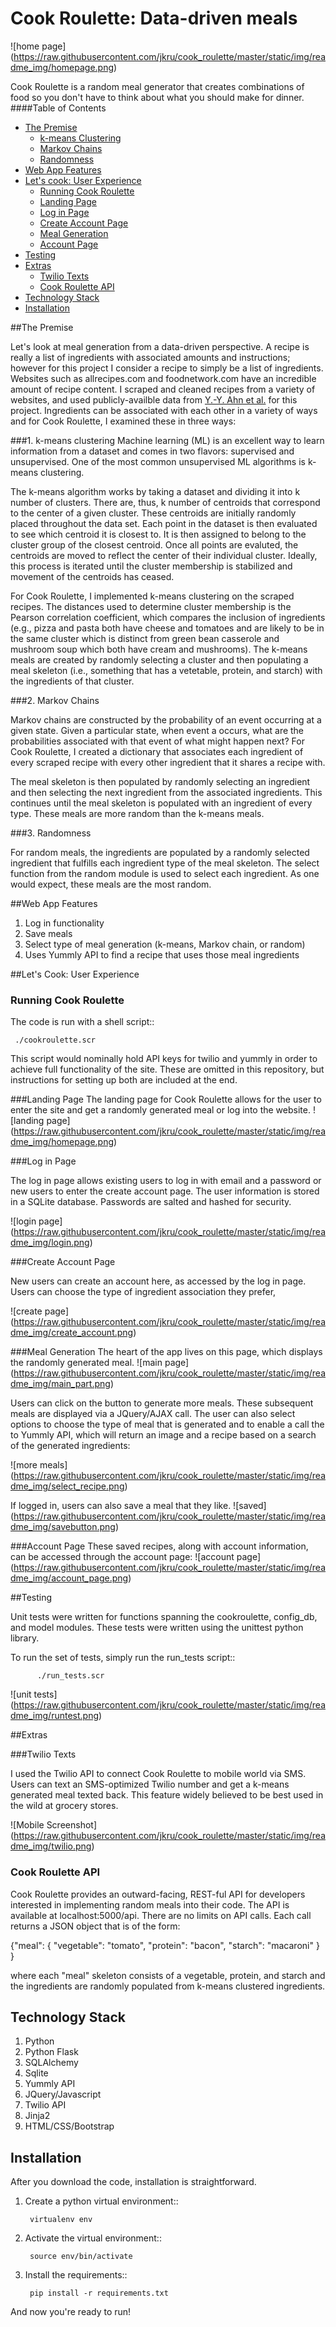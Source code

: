 Cook Roulette: Data-driven meals
=====================
![home page]
(https://raw.githubusercontent.com/jkru/cook_roulette/master/static/img/readme_img/homepage.png)

Cook Roulette is a random meal generator that creates combinations of food so you don't have to think about what you should make for dinner.
####Table of Contents
- [The Premise](#the-premise)
  - [k-means Clustering](#k-means-clustering)
  - [Markov Chains](#markov-chains)
  - [Randomness](#randomness)
- [Web App Features](#web-app-features)
- [Let's cook: User Experience](#lets-cook-user-experience)
  - [Running Cook Roulette](#running-cook-roulette)
  - [Landing Page](#landing-page)
  - [Log in Page](#log-in-page)
  - [Create Account Page](#create-account-page)
  - [Meal Generation](#meal-generation)
  - [Account Page](#account-page)
- [Testing](#testing)
- [Extras](#extras)
  - [Twilio Texts](#twilio-texts)
  - [Cook Roulette API](#cook-roulette-api)
- [Technology Stack](#techonology-stack)
- [Installation](#installation)

##The Premise 

Let's look at meal generation from a data-driven perspective. A recipe
is really a list of ingredients with associated amounts and
instructions; however for this project I consider a recipe to simply be a list of ingredients.  Websites such as allrecipes.com and foodnetwork.com
have an incredible amount of recipe content. I scraped and cleaned
recipes from a variety of websites, and used publicly-availble data
from [Y.-Y. Ahn et
al.](http://www.scientificamerican.com/article/flavor-connection-taste-map-interactive/)
for this project. Ingredients can be associated with each other in a variety of
ways and for Cook Roulette, I examined these in three ways:


###1. k-means clustering
Machine learning (ML) is an excellent way to learn information from a
dataset and comes in two flavors: supervised and unsupervised. One of
the most common unsupervised ML algorithms is k-means clustering. 

The k-means algorithm works by taking a dataset and dividing it into k
number of clusters. There are, thus, k number of centroids that
correspond to the center of a given cluster. These centroids are
initially randomly placed throughout the data set. Each point in the
dataset is then evaluated to see which centroid it is closest to. It
is then assigned to belong to the cluster group of the closest
centroid. Once all points are evaluted, the centroids are moved to
reflect the center of their individual cluster. Ideally, this process
is iterated until the cluster membership is stabilized and movement of
the centroids has ceased.

For Cook Roulette, I implemented k-means clustering on the scraped
recipes. The distances used to determine cluster membership is the
Pearson correlation coefficient, which compares the inclusion of
ingredients (e.g., pizza and pasta both have cheese and tomatoes and
are likely to be in the same cluster which is distinct from green bean
casserole and mushroom soup which both have cream and mushrooms). The
k-means meals are created by randomly selecting a cluster and then
populating a meal skeleton (i.e., something that has a vetetable,
protein, and starch) with the ingredients of that cluster.

###2. Markov Chains

Markov chains are constructed by the probability of an event occurring
at a given state. Given a particular state, when event a occurs, what
are the probabilities associated with that event of what might happen
next? For Cook Roulette, I created a dictionary that associates each
ingredient of every scraped recipe with every other ingredient that it
shares a recipe with.

The meal skeleton is then populated by randomly selecting an
ingredient and then selecting the next ingredient from the associated
ingredients. This continues until the meal skeleton is populated with
an ingredient of every type. These meals are more random than the
k-means meals.

###3. Randomness

For random meals, the ingredients are populated by a randomly selected
ingredient that fulfills each ingredient type of the meal
skeleton. The select function from the random module is used to select
each ingredient. As one would expect, these meals are the most random.

##Web App Features

1. Log in functionality
2. Save meals
3. Select type of meal generation (k-means, Markov chain, or random)
4. Uses Yummly API to find a recipe that uses those meal ingredients


##Let's Cook: User Experience
### Running Cook Roulette
The code is run with a shell script::

     ./cookroulette.scr

This script would nominally hold API keys for twilio and yummly in
order to achieve full functionality of the site. These are omitted in
this repository, but instructions for setting up both are included at
the end.

###Landing Page
The landing page for Cook Roulette allows for the user to enter the site and get a randomly generated meal or log into the website.
![landing page]
(https://raw.githubusercontent.com/jkru/cook_roulette/master/static/img/readme_img/homepage.png)

###Log in Page 

The log in page allows existing users to log in with email and a
password or new users to enter the create account page. The user
information is stored in a SQLite database. Passwords are salted and
hashed for security.

![login page]
(https://raw.githubusercontent.com/jkru/cook_roulette/master/static/img/readme_img/login.png)

###Create Account Page

New users can create an account here, as accessed by the log in
page. Users can choose the type of ingredient association they prefer, 

![create page]
(https://raw.githubusercontent.com/jkru/cook_roulette/master/static/img/readme_img/create_account.png)


###Meal Generation
The heart of the app lives on this page, which displays the randomly generated meal. 
![main page]
(https://raw.githubusercontent.com/jkru/cook_roulette/master/static/img/readme_img/main_part.png)

Users can click on the button to generate more meals. These subsequent meals are displayed via a JQuery/AJAX call. The user can also select options to choose the type of meal that is generated and to enable a call the to Yummly API, which will return an image and a recipe based on a search of the generated ingredients:

![more meals]
(https://raw.githubusercontent.com/jkru/cook_roulette/master/static/img/readme_img/select_recipe.png)

If logged in, users can also save a meal that they like. 
![saved]
(https://raw.githubusercontent.com/jkru/cook_roulette/master/static/img/readme_img/savebutton.png)

###Account Page
These saved recipes, along with account information, can be accessed through the account page:
![account page]
(https://raw.githubusercontent.com/jkru/cook_roulette/master/static/img/readme_img/account_page.png)

##Testing 

Unit tests were written for functions spanning the cookroulette,
config_db, and model modules. These tests were written using the
unittest python library.

To run the set of tests, simply run the run_tests script::

          ./run_tests.scr

![unit tests]
(https://raw.githubusercontent.com/jkru/cook_roulette/master/static/img/readme_img/runtest.png)



##Extras

###Twilio Texts 

I used the Twilio API to connect Cook Roulette to mobile world via
SMS. Users can text an SMS-optimized Twilio number and get a k-means
generated meal texted back. This feature widely believed to be best
used in the wild at grocery stores.

![Mobile Screenshot]
(https://raw.githubusercontent.com/jkru/cook_roulette/master/static/img/readme_img/twilio.png)


### Cook Roulette API

Cook Roulette provides an outward-facing, REST-ful API for developers
interested in implementing random meals into their code. The API is
available at localhost:5000/api. There are no limits on API
calls. Each call returns a JSON object that is of the form:


   {"meal": { 
        "vegetable": "tomato", 
        "protein": "bacon", 
        "starch": "macaroni" 
        } 
   } 

 where each "meal" skeleton consists of a vegetable, protein, and
 starch and the ingredients are randomly populated from k-means
 clustered ingredients.

Technology Stack
----
1. Python
2. Python Flask
3. SQLAlchemy
4. Sqlite
5. Yummly API
6. JQuery/Javascript
7. Twilio API
8. Jinja2
9. HTML/CSS/Bootstrap

Installation
-------
After you download the code, installation is straightforward.

1. Create a python virtual environment::

        virtualenv env


2. Activate the virtual environment::

        source env/bin/activate


3. Install the requirements::

        pip install -r requirements.txt

And now you're ready to run!


